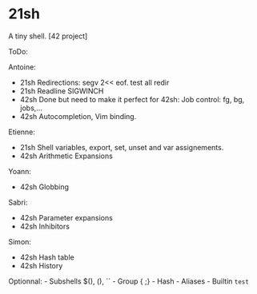 # 21sh
A tiny shell. [42 project]

ToDo:

Antoine:
- 21sh Redirections: segv 2<< eof. test all redir
- 21sh Readline SIGWINCH
- 42sh Done but need to make it perfect for 42sh: Job control: fg, bg, jobs,...
- 42sh Autocompletion, Vim binding.

Etienne:
- 21sh Shell variables, export, set, unset and var assignements.
- 42sh Arithmetic Expansions

Yoann:
- 42sh Globbing

Sabri:
- 42sh Parameter expansions
- 42sh Inhibitors

Simon:
- 42sh Hash table
- 42sh History

Optionnal:
	- Subshells $(), (), ``
	- Group { ;}
	- Hash
	- Aliases
	- Builtin `test`
